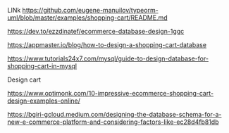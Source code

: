 LINk
https://github.com/eugene-manuilov/typeorm-uml/blob/master/examples/shopping-cart/README.md

https://dev.to/ezzdinatef/ecommerce-database-design-1ggc


https://appmaster.io/blog/how-to-design-a-shopping-cart-database

https://www.tutorials24x7.com/mysql/guide-to-design-database-for-shopping-cart-in-mysql


Design cart

https://www.optimonk.com/10-impressive-ecommerce-shopping-cart-design-examples-online/

https://bgiri-gcloud.medium.com/designing-the-database-schema-for-a-new-e-commerce-platform-and-considering-factors-like-ec28d4fb81db
